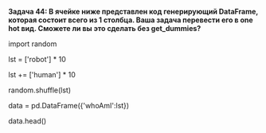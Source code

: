 **Задача 44: В ячейке ниже представлен код генерирующий DataFrame, которая состоит всего из 1 столбца. Ваша задача перевести его в one hot вид. Сможете ли вы это сделать без get_dummies?**


import random

lst = ['robot'] * 10

lst += ['human'] * 10

random.shuffle(lst)

data = pd.DataFrame({'whoAmI':lst})

data.head()